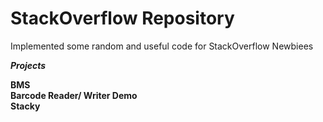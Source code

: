 StackOverflow Repository
===============

Implemented some random and useful code for StackOverflow Newbiees



***Projects***

**BMS**  
**Barcode Reader/ Writer Demo**  
**Stacky**  






  

